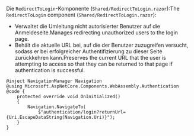 <span data-ttu-id="3b429-101">Die `RedirectToLogin`-Komponente (`Shared/RedirectToLogin.razor`):</span><span class="sxs-lookup"><span data-stu-id="3b429-101">The `RedirectToLogin` component (`Shared/RedirectToLogin.razor`):</span></span>

* <span data-ttu-id="3b429-102">Verwaltet die Umleitung nicht autorisierter Benutzer auf die Anmeldeseite.</span><span class="sxs-lookup"><span data-stu-id="3b429-102">Manages redirecting unauthorized users to the login page.</span></span>
* <span data-ttu-id="3b429-103">Behält die aktuelle URL bei, auf die der Benutzer zuzugreifen versucht, sodass er bei erfolgreicher Authentifizierung zu dieser Seite zurückkehren kann.</span><span class="sxs-lookup"><span data-stu-id="3b429-103">Preserves the current URL that the user is attempting to access so that they can be returned to that page if authentication is successful.</span></span>

```razor
@inject NavigationManager Navigation
@using Microsoft.AspNetCore.Components.WebAssembly.Authentication
@code {
    protected override void OnInitialized()
    {
        Navigation.NavigateTo(
            $"authentication/login?returnUrl={Uri.EscapeDataString(Navigation.Uri)}");
    }
}
```
